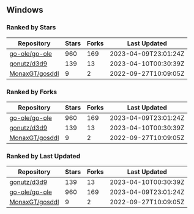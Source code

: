 ## Windows

### Ranked by Stars

| Repository | Stars | Forks | Last Updated |
|------------|-------|-------|--------------|
| [go-ole/go-ole](https://github.com/go-ole/go-ole) | 960 | 169 | 2023-04-09T23:01:24Z |
| [gonutz/d3d9](https://github.com/gonutz/d3d9) | 139 | 13 | 2023-04-10T00:30:39Z |
| [MonaxGT/gosddl](https://github.com/MonaxGT/gosddl) | 9 | 2 | 2022-09-27T10:09:05Z |

### Ranked by Forks

| Repository | Stars | Forks | Last Updated |
|------------|-------|-------|--------------|
| [go-ole/go-ole](https://github.com/go-ole/go-ole) | 960 | 169 | 2023-04-09T23:01:24Z |
| [gonutz/d3d9](https://github.com/gonutz/d3d9) | 139 | 13 | 2023-04-10T00:30:39Z |
| [MonaxGT/gosddl](https://github.com/MonaxGT/gosddl) | 9 | 2 | 2022-09-27T10:09:05Z |

### Ranked by Last Updated

| Repository | Stars | Forks | Last Updated |
|------------|-------|-------|--------------|
| [gonutz/d3d9](https://github.com/gonutz/d3d9) | 139 | 13 | 2023-04-10T00:30:39Z |
| [go-ole/go-ole](https://github.com/go-ole/go-ole) | 960 | 169 | 2023-04-09T23:01:24Z |
| [MonaxGT/gosddl](https://github.com/MonaxGT/gosddl) | 9 | 2 | 2022-09-27T10:09:05Z |

